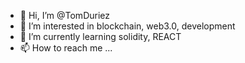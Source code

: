 - 👋 Hi, I’m @TomDuriez
- 👀 I’m interested in blockchain, web3.0, development
- 🌱 I’m currently learning solidity, REACT
- 📫 How to reach me ...

<!---
TomDuriez/TomDuriez is a ✨ special ✨ repository because its `README.md` (this file) appears on your GitHub profile.
You can click the Preview link to take a look at your changes.
--->
